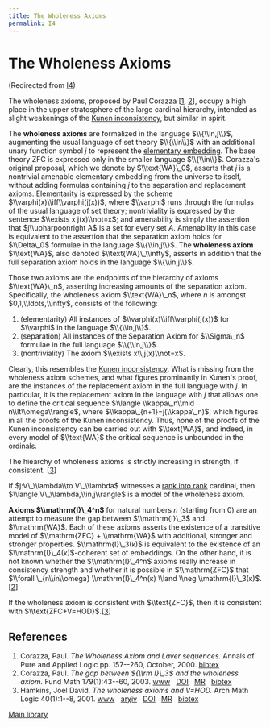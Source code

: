 ```yaml
---
title: The Wholeness Axioms
permalink: I4
---
```

# The Wholeness Axioms






(Redirected from
[I4](index.php?title=I4&redirect=no "I4"))






The wholeness axioms, proposed by Paul Corazza
\[[1](#bibkey_Corazza2000:WholenessAxiomAndLaverSequences),
[2](#bibkey_Corazza2003:GapBetweenI3andWA)\], occupy a high place in the
upper stratosphere of the large cardinal hierarchy, intended as slight
weakenings of the [Kunen
inconsistency](Kunen_inconsistency "Kunen inconsistency"),
but similar in spirit.

The **wholeness axioms** are formalized in the language $\\{\\in,j\\}$,
augmenting the usual language of set theory $\\{\\in\\}$ with an
additional unary function symbol $j$ to represent the [elementary
embedding](Elementary_embedding "Elementary embedding").
The base theory ZFC is expressed only in the smaller language
$\\{\\in\\}$. Corazza's original proposal, which we denote by
$\\text{WA}\_0$, asserts that $j$ is a nontrivial amenable elementary
embedding from the universe to itself, without adding formulas
containing $j$ to the separation and replacement axioms. Elementarity is
expressed by the scheme $\\varphi(x)\\iff\\varphi(j(x))$, where
$\\varphi$ runs through the formulas of the usual language of set
theory; nontriviality is expressed by the sentence $\\exists x
j(x)\\not=x$; and amenability is simply the assertion that
$j\\upharpoonright A$ is a set for every set $A$. Amenability in this
case is equivalent to the assertion that the separation axiom holds for
$\\Delta\_0$ formulae in the language $\\{\\in,j\\}$. The **wholeness
axiom** $\\text{WA}$, also denoted $\\text{WA}\_\\infty$, asserts in
addition that the full separation axiom holds in the language
$\\{\\in,j\\}$.

Those two axioms are the endpoints of the hierarchy of axioms
$\\text{WA}\_n$, asserting increasing amounts of the separation axiom.
Specifically, the wholeness axiom $\\text{WA}\_n$, where $n$ is amongst
$0,1,\\ldots,\\infty$, consists of the following:

1.  (elementarity) All instances of $\\varphi(x)\\iff\\varphi(j(x))$ for
    $\\varphi$ in the language $\\{\\in,j\\}$.
2.  (separation) All instances of the Separation Axiom for $\\Sigma\_n$
    formulae in the full language $\\{\\in,j\\}$.
3.  (nontriviality) The axiom $\\exists x\\,j(x)\\not=x$.

Clearly, this resembles the [Kunen
inconsistency](Kunen_inconsistency "Kunen inconsistency").
What is missing from the wholeness axiom schemes, and what figures
prominantly in Kunen's proof, are the instances of the replacement axiom
in the full language with $j$. In particular, it is the replacement
axiom in the language with $j$ that allows one to define the critical
sequence $\\langle \\kappa\_n\\mid n\\lt\\omega\\rangle$, where
$\\kappa\_{n+1}=j(\\kappa\_n)$, which figures in all the proofs of the
Kunen inconsistency. Thus, none of the proofs of the Kunen inconsistency
can be carried out with $\\text{WA}$, and indeed, in every model of
$\\text{WA}$ the critical sequence is unbounded in the ordinals.

The hiearchy of wholeness axioms is strictly increasing in strength, if
consistent. \[[3](#bibkey_Hamkins2001:WholenessAxiomAndVequalHOD)\]

If $j:V\_\\lambda\\to V\_\\lambda$ witnesses a [rank into
rank](Rank_into_rank "Rank into rank")
cardinal, then $\\langle V\_\\lambda,\\in,j\\rangle$ is a model of the
wholeness axiom.

**Axioms $\\mathrm{I}\_4^n$** for natural numbers $n$ (starting from
$0$) are an attempt to measure the gap between $\\mathrm{I}\_3$ and
$\\mathrm{WA}$. Each of these axioms asserts the existence of a
transitive model of $\\mathrm{ZFC} + \\mathrm{WA}$ with additional,
stronger and stronger properties. $\\mathrm{I}\_3(κ)$ is equivalent to
the existence of an $\\mathrm{I}\_4(κ)$-coherent set of embeddings. On
the other hand, it is not known whether the $\\mathrm{I}\_4^n$ axioms
really increase in consistency strength and whether it is possible in
$\\mathrm{ZFC}$ that $\\forall \_{n\\in\\omega} \\mathrm{I}\_4^n(κ)
\\land \\neg
\\mathrm{I}\_3(κ)$.\[[2](#bibkey_Corazza2003:GapBetweenI3andWA)\]

If the wholeness axiom is consistent with $\\text{ZFC}$, then it is
consistent with
$\\text{ZFC+V=HOD}$.\[[3](#bibkey_Hamkins2001:WholenessAxiomAndVequalHOD)\]

## References

1.  <span
    id="bibkey_Corazza2000:WholenessAxiomAndLaverSequences">Corazza,
    Paul. *The Wholeness Axiom and Laver sequences.* Annals of Pure and
    Applied Logic pp. 157--260, October, 2000.
    <a href="javascript:bibpopup(&#39;@article%7BCorazzaAPAL,%20%20%20%20author%20=%20%7BCorazza,%20Paul%7D,%3Cbr%3E%20%20%20%20title%20=%20%7BThe%20Wholeness%20Axiom%20and%20Laver%20sequences%7D,%3Cbr%3E%20%20%20%20journal%20=%20%7BAnnals%20of%20Pure%20and%20Applied%20Logic%7D,%3Cbr%3E%20%20%20%20month=%7BOctober%7D,%3Cbr%3E%20%20%20%20year%20=%20%7B2000%7D,%3Cbr%3E%20%20%20%20pages=%7B157--260%7D,%3Cbr%3E%7D&#39;)" class="bibtex">bibtex</a></span>
2.  <span id="bibkey_Corazza2003:GapBetweenI3andWA">Corazza, Paul. *The
    gap between ${\\rm I}\_3$ and the wholeness axiom.* Fund Math
    179(1):43--60, 2003.
    <a href="http://dx.doi.org/10.4064/fm179-1-4" class="extiw">www</a>   <a href="http://web.archive.org/web/20191005075309/http://dx.doi.org/10.4064/fm179-1-4" class="extiw">DOI</a>   <a href="http://web.archive.org/web/20191005075309/http://www.ams.org/mathscinet-getitem?mr=2028926" class="extiw">MR</a>   <a href="javascript:bibpopup(&#39;@ARTICLE%7BCorazza2003:WholenessAxiom,%20%20%20%20AUTHOR%20=%20%7BCorazza,%20Paul%7D,%3Cbr%3E%20%20%20%20%20TITLE%20=%20%7BThe%20gap%20between%20$%7B\rm%20I%7D_3$%20and%20the%20wholeness%20axiom%7D,%3Cbr%3E%20%20%20JOURNAL%20=%20%7BFund.%20Math.%7D,%3Cbr%3E%20%20FJOURNAL%20=%20%7BFundamenta%20Mathematicae%7D,%3Cbr%3E%20%20%20%20VOLUME%20=%20%7B179%7D,%3Cbr%3E%20%20%20%20%20%20YEAR%20=%20%7B2003%7D,%3Cbr%3E%20%20%20%20NUMBER%20=%20%7B1%7D,%3Cbr%3E%20%20%20%20%20PAGES%20=%20%7B43--60%7D,%3Cbr%3E%20%20%20%20%20%20ISSN%20=%20%7B0016-2736%7D,%3Cbr%3E%20%20%20MRCLASS%20=%20%7B03E55%20(03E65)%7D,%3Cbr%3E%20%20MRNUMBER%20=%20%7BMR2028926%20(2004k:03100)%7D,%3Cbr%3EMRREVIEWER%20=%20%7BA.%20Kanamori%7D,%3Cbr%3E%20%20%20%20%20%20%20DOI%20=%20%7B10.4064/fm179-1-4%7D,%3Cbr%3E%20%20%20%20%20%20%20URL%20=%20%7Bhttp://dx.doi.org/10.4064/fm179-1-4%7D,%3Cbr%3E%7D&#39;)" class="bibtex">bibtex</a></span>
3.  <span id="bibkey_Hamkins2001:WholenessAxiomAndVequalHOD">Hamkins,
    Joel David. *The wholeness axioms and V=HOD.* Arch Math Logic
    40(1):1--8, 2001.
    <a href="http://dx.doi.org/10.1007/s001530050169" class="extiw">www</a>   <a href="http://web.archive.org/web/20191005075309/http://arxiv.org/abs/math/9902079" class="extiw">arχiv</a>   <a href="http://web.archive.org/web/20191005075309/http://dx.doi.org/10.1007/s001530050169" class="extiw">DOI</a>   <a href="http://web.archive.org/web/20191005075309/http://www.ams.org/mathscinet-getitem?mr=1816602" class="extiw">MR</a>   <a href="javascript:bibpopup(&#39;@article%7BHamkins2001:WholenessAxiom,%20%20%20%20AUTHOR%20=%20%7BHamkins,%20Joel%20David%7D,%3Cbr%3E%20%20%20%20%20TITLE%20=%20%7BThe%20wholeness%20axioms%20and%20V=HOD%7D,%3Cbr%3E%20%20%20JOURNAL%20=%20%7BArch.%20Math.%20Logic%7D,%3Cbr%3E%20%20FJOURNAL%20=%20%7BArchive%20for%20Mathematical%20Logic%7D,%3Cbr%3E%20%20%20%20VOLUME%20=%20%7B40%7D,%3Cbr%3E%20%20%20%20%20%20YEAR%20=%20%7B2001%7D,%3Cbr%3E%20%20%20%20NUMBER%20=%20%7B1%7D,%3Cbr%3E%20%20%20%20%20PAGES%20=%20%7B1--8%7D,%3Cbr%3E%20%20%20%20%20%20ISSN%20=%20%7B0933-5846%7D,%3Cbr%3E%20%20%20%20%20CODEN%20=%20%7BAMLOEH%7D,%3Cbr%3E%20%20%20MRCLASS%20=%20%7B03E35%20(03E65)%7D,%3Cbr%3E%20%20MRNUMBER%20=%20%7B1816602%20(2001m:03102)%7D,%3Cbr%3EMRREVIEWER%20=%20%7BRalf-Dieter%20Schindler%7D,%3Cbr%3E%20%20%20%20%20%20%20DOI%20=%20%7B10.1007/s001530050169%7D,%3Cbr%3E%20%20%20%20%20%20%20URL%20=%20%7Bhttp://dx.doi.org/10.1007/s001530050169%7D,%3Cbr%3E%20%20%20%20eprint%20=%20%7Bmath/9902079%7D,%3Cbr%3E%7D&#39;)" class="bibtex">bibtex</a></span>

[Main
library](Library "Library")



